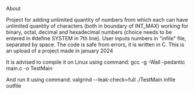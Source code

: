 About

Project for adding unlimited quantity of numbers from which each can have unlimited quantity of characters (both in boundary of INT_MAX) working for binary, octal, decimal and hexadecimal numbers (choice needs to be entered in #define SYSTEM in 7th line). User inputs numbers in "infile" file, separated by space. The code is safe from errors, it is written in C. This is an upload of a project made in january 2024

It is advised to compile it on Linux using command:
gcc -g -Wall -pedantic main.c -o TestMain

And run it using command:
valgrind --leak-check=full ./TestMain infile outfile
